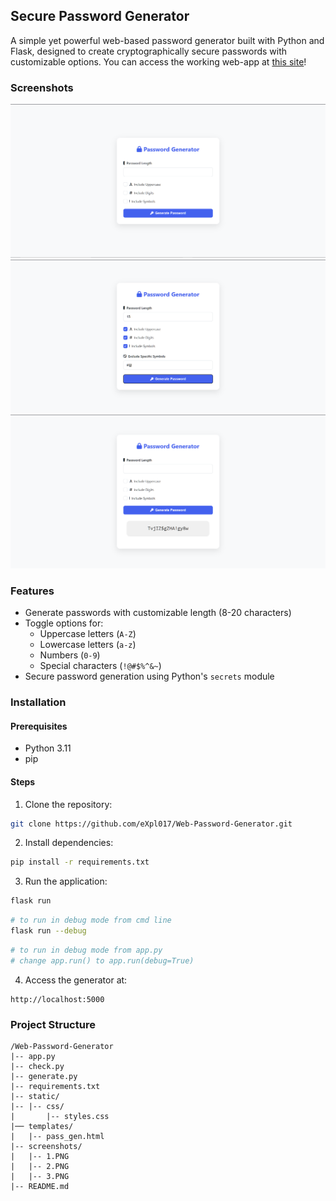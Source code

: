 ## Secure Password Generator
A simple yet powerful web-based password generator built with Python and Flask, designed to create cryptographically secure passwords with customizable options.
You can access the working web-app at [this site]()!

### Screenshots
![Demo Screenshot #1](screenshots/1.PNG)
![Demo Screenshot #2](screenshots/2.PNG)
![Demo Screenshot #3](screenshots/3.PNG)

### Features
- Generate passwords with customizable length (8-20 characters)
- Toggle options for:
  - Uppercase letters (`A-Z`)
  - Lowercase letters (`a-z`)
  - Numbers (`0-9`)
  - Special characters (`!@#$%^&~`)
 - Secure password generation using Python's `secrets` module

### Installation
#### Prerequisites
- Python 3.11
- pip

#### Steps
1. Clone the repository:
```bash
git clone https://github.com/eXpl017/Web-Password-Generator.git
```
2. Install dependencies:
```bash
pip install -r requirements.txt
```
3.  Run the application:
```bash
flask run
``` 
```bash
# to run in debug mode from cmd line
flask run --debug
```
```python
# to run in debug mode from app.py
# change app.run() to app.run(debug=True)
```
4.  Access the generator at:
```
http://localhost:5000
```

### Project Structure
```text
/Web-Password-Generator
|-- app.py
|-- check.py
|-- generate.py
|-- requirements.txt
|-- static/
|-- |-- css/
|       |-- styles.css
|── templates/
|   |-- pass_gen.html
|-- screenshots/
|   |-- 1.PNG
|   |-- 2.PNG
|   |-- 3.PNG
|-- README.md
```


